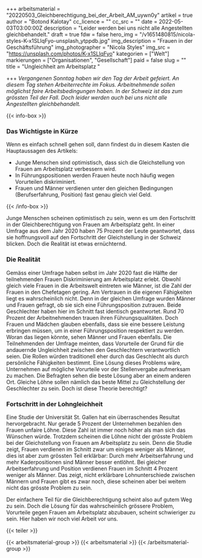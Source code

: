 +++
arbeitsmaterial = "20220503_Gleichberechtigung_bei_der_Arbeit_AM_uywn0y"
artikel = true
author = "Botond Kalotay"
cc_licence = ""
cc_src = ""
date = 2022-05-03T03:00:00Z
description = "Leider werden bei uns nicht alle Angestellten gleichbehandelt."
draft = true
fdw = false
hero_img = "/v1651480815/nicola-styles-K-x1SLlqFyo-unsplash_ytppdb.jpg"
img_description = "Frauen in der Geschäftsführung"
img_photographer = "Nicola Styles"
img_src = "https://unsplash.com/photos/K-x1SLlqFyo"
kategorien = ["Welt"]
markierungen = ["Organisationen", "Gesellschaft"]
paid = false
slug = ""
title = "Ungleichheit am Arbeitsplatz "

+++
_Vergangenen Sonntag haben wir den Tag der Arbeit gefeiert. An diesem Tag stehen Arbeiterrechte im Fokus. Arbeitnehmende sollen möglichst faire Arbeitsbedingungen haben. In der Schweiz ist das zum grössten Teil der Fall. Doch leider werden auch bei uns nicht alle Angestellten gleichbehandelt._

{{< info-box >}} <h3>Das Wichtigste in Kürze</h3>

<p>Wenn es einfach schnell gehen soll, dann findest du in diesem Kasten die Hauptaussagen des Artikels:</p>

<ul>

<li>Junge Menschen sind optimistisch, dass sich die Gleichstellung von Frauen am Arbeitsplatz verbessern wird.</li>

<li>In Führungspositionen werden Frauen heute noch häufig wegen Vorurteilen diskriminiert.</li>

<li>Frauen und Männer verdienen unter den gleichen Bedingungen (Berufserfahrung, Position) fast genau gleich viel Geld.</li>

</ul> {{< /info-box >}}

Junge Menschen scheinen optimistisch zu sein, wenn es um den Fortschritt in der Gleichberechtigung von Frauen am Arbeitsplatz geht. In einer Umfrage aus dem Jahr 2020 haben 75 Prozent der Leute geantwortet, dass sie hoffnungsvoll auf den Fortschritt der Gleichstellung in der Schweiz blicken. Doch die Realität ist etwas ernüchternd.

### Die Realität

Gemäss einer Umfrage haben selbst im Jahr 2020 fast die Hälfte der teilnehmenden Frauen Diskriminierung am Arbeitsplatz erlebt. Obwohl gleich viele Frauen in die Arbeitswelt eintreten wie Männer, ist die Zahl der Frauen in den Chefetagen gering. Am Vertrauen in die eigenen Fähigkeiten liegt es wahrscheinlich nicht. Denn in der gleichen Umfrage wurden Männer und Frauen gefragt, ob sie sich eine Führungsposition zutrauen. Beide Geschlechter haben hier im Schnitt fast identisch geantwortet. Rund 70 Prozent der Arbeitnehmenden trauen ihren Führungsqualitäten. Doch Frauen und Mädchen glauben ebenfalls, dass sie eine bessere Leistung erbringen müssen, um in einer Führungsposition respektiert zu werden. Woran das liegen könnte, sehen Männer und Frauen ebenfalls. Die Teilnehmenden der Umfrage meinten, dass Vorurteile der Grund für die andauernde Ungleichheit zwischen den Geschlechtern verantwortlich seien. Die Rollen würden traditionell eher durch das Geschlecht als durch persönliche Fähigkeiten bestimmt. Eine Lösung dieses Problems wäre, Unternehmen auf mögliche Vorurteile vor der Stellenvergabe aufmerksam zu machen. Die Befragten sehen die beste Lösung aber an einem anderen Ort. Gleiche Löhne sollen nämlich das beste Mittel zu Gleichstellung der Geschlechter zu sein. Doch ist diese Theorie berechtigt?

### Fortschritt in der Lohngleichheit

Eine Studie der Universität St. Gallen hat ein überraschendes Resultat hervorgebracht. Nur gerade 5 Prozent der Unternehmen bezahlen den Frauen unfaire Löhne. Diese Zahl ist immer noch höher als man sich das Wünschen würde. Trotzdem scheinen die Löhne nicht der grösste Problem bei der Gleichstellung von Frauen am Arbeitsplatz zu sein. Denn die Studie zeigt, Frauen verdienen im Schnitt zwar um einiges weniger als Männer, dies ist aber zum grössten Teil erklärbar: Durch mehr Arbeitserfahrung und mehr Kaderpositionen sind Männer besser entlöhnt. Bei gleicher Arbeitserfahrung und Position verdienen Frauen im Schnitt 4 Prozent weniger als Männer. Das zeigt, nicht erklärbare Lohnunterschiede zwischen Männern und Frauen gibt es zwar noch, diese scheinen aber bei weitem nicht das grösste Problem zu sein.

Der einfachere Teil für die Gleichberechtigung scheint also auf gutem Weg zu sein. Doch die Lösung für das wahrscheinlich grössere Problem, Vorurteile gegen Frauen am Arbeitsplatz abzubauen, scheint schwieriger zu sein. Hier haben wir noch viel Arbeit vor uns.

{{< teiler >}}

{{< arbeitsmaterial-group >}}
{{< arbeitsmaterial >}}
{{< /arbeitsmaterial-group >}}